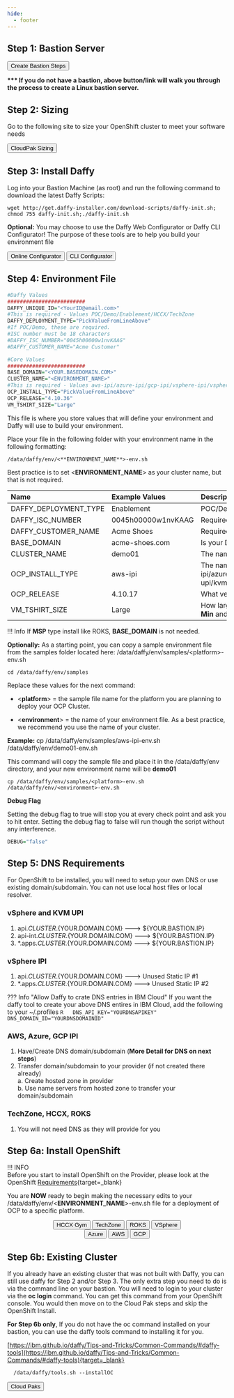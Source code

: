 ```yaml
---
hide:
  - footer
---
```

<script>
  document.title = "Deploy OCP - Core Steps";
</script>
## Step 1: Bastion Server
<button onclick="location.href='../../Supporting-Software/Bastion/'" class="custom-btn btn-7">Create Bastion Steps</button>

  <b>*** If  you do not have a bastion, above button/link will walk you through the process to create a Linux bastion server.</b>

## Step 2: Sizing

Go to the following site to size your OpenShift cluster to meet your software needs

<button onclick=" window.open('https://app.ibmsalesconfigurator.com/#/', '_blank'); return false;" class="custom-btn btn-7">CloudPak Sizing</button>


## Step 3: Install Daffy

Log into your Bastion Machine (as root) and run the following command to download the latest Daffy Scripts:

```console
wget http://get.daffy-installer.com/download-scripts/daffy-init.sh; chmod 755 daffy-init.sh;./daffy-init.sh

```
**Optional:** You may choose to use the Daffy Web Configurator or Daffy CLI Configurator! The purpose of these tools are to help you build your environment file

<button onclick=" window.open('http://config.daffy-installer.com:1887/start', '_blank'); return false;" class="custom-btn btn-7">Online Configurator</button>
<button onclick="location.href='../../AppStore/IBMDaffyCLIConfigurator/'" class="custom-btn btn-7">CLI Configurator</button>

## Step 4: Environment File

```R
#Daffy Values
#########################
DAFFY_UNIQUE_ID="<YourID@email.com>"
#This is required - Values POC/Demo/Enablement/HCCX/TechZone
DAFFY_DEPLOYMENT_TYPE="PickValueFromLineAbove"
#If POC/Demo, these are required.
#ISC number must be 18 characters
#DAFFY_ISC_NUMBER="0045h00000w1nvKAAG"
#DAFFY_CUSTOMER_NAME="Acme Customer"

#Core Values
#########################
BASE_DOMAIN="<YOUR.BASEDOMAIN.COM>"
CLUSTER_NAME="<ENVIRONMENT_NAME>"
#This is required - Values aws-ipi/azure-ipi/gcp-ipi/vsphere-ipi/vsphere-upi/kvm-upi/roks-msp
OCP_INSTALL_TYPE="PickValueFromLineAbove"
OCP_RELEASE="4.10.36"
VM_TSHIRT_SIZE="Large"
```


This file is where you store values that will define your environment and Daffy will use to build your environment.

Place your file in the following folder with your environment name in the following formatting:

```console
/data/daffy/env/<**ENVIRONMENT_NAME**>-env.sh
```

Best practice is to set <**ENVIRONMENT_NAME**> as your cluster name, but that is not required.



Name  | Example Values  | Description
:----------- |:----------- |:-----------
DAFFY_DEPLOYMENT_TYPE | Enablement |  POC/Demo/Enablement/HCCX/TechZone/PostSale |
DAFFY_ISC_NUMBER | 0045h00000w1nvKAAG |  Required if Demo, POC or PostSale
DAFFY_CUSTOMER_NAME | Acme Shoes  | Required if Demo, POC or PostSale
BASE_DOMAIN | acme-shoes.com |  Is your DNS name your cluster will use
CLUSTER_NAME | demo01 | The name you want to give your OpenShift Cluster
OCP_INSTALL_TYPE | aws-ipi | The name of the install type you want  aws-ipi/azure-ipi/gcp-ipi/vsphere-ipi/vsphere-upi/kvm-upi/roks-msp
OCP_RELEASE | 4.10.17 | What version of OpenShift you want to Install
VM_TSHIRT_SIZE | Large | How large you want the OpenShift Cluster to be. **Min** and **Large** Supported today

!!! Info
      If **MSP** type install like ROKS, **BASE_DOMAIN** is not needed.

**Optionally:** As a starting point, you can copy a sample environment file from the samples folder located here:  /data/daffy/env/samples/&lt;platform&gt;-env.sh
```console
cd /data/daffy/env/samples
```

Replace these values for the next command:

- <**platform**> = the sample file name for the platform you are planning to deploy your OCP Cluster.

- <**environment**> = the name of your environment file. As a best practice, we recommend you use the name of your cluster.

**Example:**  cp /data/daffy/env/samples/aws-ipi-env.sh /data/daffy/env/demo01-env.sh

This command will copy the sample file and place it in the /data/daffy/env directory, and your new environment name will be **demo01**

```console
cp /data/daffy/env/samples/<platform>-env.sh /data/daffy/env/<environment>-env.sh

```

**Debug Flag**

Setting the debug flag to true will stop you at every check point and ask you to hit enter. Setting the debug flag to false will run though the script without any interference.  

```R
DEBUG="false"
```

## Step 5:  DNS Requirements

For OpenShift to be installed, you will need to setup your own DNS or use existing domain/subdomain. You can not use local host files or local resolver.

### **vSphere and KVM UPI**
1. api.${CLUSTER}.${YOUR.DOMAIN.COM}          --->    ${YOUR.BASTION.IP}  
2. api-int.${CLUSTER}.${YOUR.DOMAIN.COM}      --->    ${YOUR.BASTION.IP}  
3.  *.apps.${CLUSTER}.${YOUR.DOMAIN.COM}      --->    ${YOUR.BASTION.IP}  

### **vSphere IPI**
1. api.${CLUSTER}.${YOUR.DOMAIN.COM}          --->    Unused Static IP #1   
2. *.apps.${CLUSTER}.${YOUR.DOMAIN.COM}       --->    Unused Static IP #2   

??? Info "Allow Daffy to crate DNS entries in IBM Cloud"
    If you want the daffy tool to create your above DNS entires in IBM Cloud, add the following to your ~/.profiles
    ```R  
    DNS_API_KEY="YOURDNSAPIKEY"
    DNS_DOMAIN_ID="YOURDNSDOMAINID"
    ```
### **AWS, Azure, GCP IPI**

1. Have/Create DNS domain/subdomain (**More Detail for DNS on next steps**)
2. Transfer domain/subdomain to your provider (if not created there already)    
  a. Create hosted zone in provider      
  b. Use name servers from hosted zone to transfer your domain/subdomain      

### **TechZone, HCCX, ROKS**
1. You will not need DNS as they will provide for you

## Step 6a: Install OpenShift
!!! INFO   
      Before you start to install OpenShift on the Provider, please look at the OpenShift [Requirements](https://ibm.box.com/v/DaffyProviderRequirements){target=_blank}


You are **NOW** ready to begin making the necessary edits to your /data/daffy/env/<**ENVIRONMENT_NAME**>-env.sh file for a deployment of OCP to a specific platform.
<div style="text-align:center">
<button onclick="location.href='../HCCX-gym'" class="custom-btn btn-7">HCCX Gym</button>
<button onclick="location.href='../TechZone'" class="custom-btn btn-7">TechZone</button>
<button onclick="location.href='../ROKS'" class="custom-btn btn-7">ROKS</button>
<button onclick="location.href='../VSphere'" class="custom-btn btn-7">VSphere</button>
<div></div>
<button onclick="location.href='../Azure'" class="custom-btn btn-7">Azure</button>
<button onclick="location.href='../AWS'" class="custom-btn btn-7">AWS</button>
<button onclick="location.href='../GCP'" class="custom-btn btn-7">GCP</button>
</div>

## Step 6b: Existing Cluster

If you already have an existing cluster that was not built with Daffy, you can still use daffy for Step 2 and/or Step 3.
The only extra step you need to do is via the command line on your bastion. You will need to login to your cluster via the **oc login** command. You can get this command from your OpenShift console. You would then move on to the Cloud Pak steps and skip the OpenShift Install.


**For Step 6b only**, If you do not have the oc command installed on your bastion, you can use the daffy tools command to installing it for you.

[https://ibm.github.io/daffy/Tips-and-Tricks/Common-Commands/#daffy-tools](https://ibm.github.io/daffy/Tips-and-Tricks/Common-Commands/#daffy-tools){target=_blank}


      /data/daffy/tools.sh --installOC

<button onclick="location.href='../../Cloud-Paks'" class="custom-btn btn-7">Cloud Paks</button>
